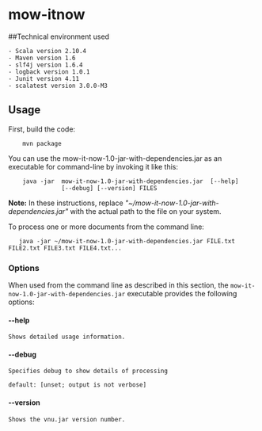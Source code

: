 # mow-itnow
##Technical environment used

    - Scala version 2.10.4
    - Maven version 1.6
    - slf4j version 1.6.4
    - logback version 1.0.1
    - Junit version 4.11
    - scalatest version 3.0.0-M3

## Usage 
First, build the code:
        
        mvn package
        
You can use the mow-it-now-1.0-jar-with-dependencies.jar as an executable for command-line by invoking it like this:

        java -jar  mow-it-now-1.0-jar-with-dependencies.jar  [--help]
                   [--debug] [--version] FILES
                  
**Note:** In these instructions, replace _"~/mow-it-now-1.0-jar-with-dependencies.jar"_ with the actual path to
the file on your system.

To process one or more documents from the command line:

       java -jar ~/mow-it-now-1.0-jar-with-dependencies.jar FILE.txt FILE2.txt FILE3.txt FILE4.txt...
       
### Options

When used from the command line as described in this section, the `mow-it-now-1.0-jar-with-dependencies.jar`
executable provides the following options:

#### --help

    Shows detailed usage information.

#### --debug

    Specifies debug to show details of processing

    default: [unset; output is not verbose]

#### --version

    Shows the vnu.jar version number.
